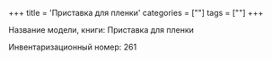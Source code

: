 +++
title = 'Приставка для пленки'
categories = [""]
tags = [""]
+++

Название модели, книги: Приставка для пленки

Инвентаризационный номер: 261

